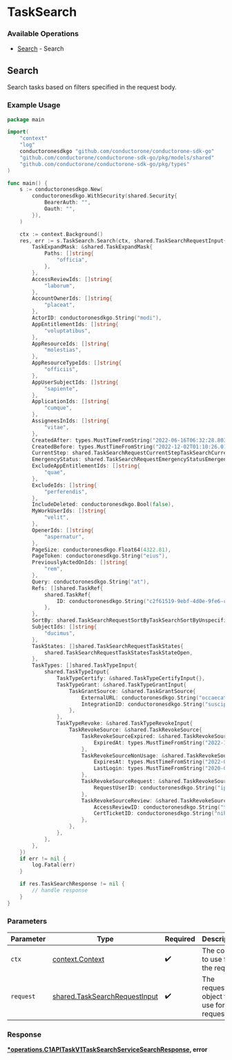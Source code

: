 # TaskSearch

### Available Operations

* [Search](#search) - Search

## Search

Search tasks based on filters specified in the request body.

### Example Usage

```go
package main

import(
	"context"
	"log"
	conductoronesdkgo "github.com/conductorone/conductorone-sdk-go"
	"github.com/conductorone/conductorone-sdk-go/pkg/models/shared"
	"github.com/conductorone/conductorone-sdk-go/pkg/types"
)

func main() {
    s := conductoronesdkgo.New(
        conductoronesdkgo.WithSecurity(shared.Security{
            BearerAuth: "",
            Oauth: "",
        }),
    )

    ctx := context.Background()
    res, err := s.TaskSearch.Search(ctx, shared.TaskSearchRequestInput{
        TaskExpandMask: &shared.TaskExpandMask{
            Paths: []string{
                "officia",
            },
        },
        AccessReviewIds: []string{
            "laborum",
        },
        AccountOwnerIds: []string{
            "placeat",
        },
        ActorID: conductoronesdkgo.String("modi"),
        AppEntitlementIds: []string{
            "voluptatibus",
        },
        AppResourceIds: []string{
            "molestias",
        },
        AppResourceTypeIds: []string{
            "officiis",
        },
        AppUserSubjectIds: []string{
            "sapiente",
        },
        ApplicationIds: []string{
            "cumque",
        },
        AssigneesInIds: []string{
            "vitae",
        },
        CreatedAfter: types.MustTimeFromString("2022-06-16T06:32:28.803Z"),
        CreatedBefore: types.MustTimeFromString("2022-12-02T01:10:26.015Z"),
        CurrentStep: shared.TaskSearchRequestCurrentStepTaskSearchCurrentStepUnspecified.ToPointer(),
        EmergencyStatus: shared.TaskSearchRequestEmergencyStatusEmergency.ToPointer(),
        ExcludeAppEntitlementIds: []string{
            "quae",
        },
        ExcludeIds: []string{
            "perferendis",
        },
        IncludeDeleted: conductoronesdkgo.Bool(false),
        MyWorkUserIds: []string{
            "velit",
        },
        OpenerIds: []string{
            "aspernatur",
        },
        PageSize: conductoronesdkgo.Float64(4322.81),
        PageToken: conductoronesdkgo.String("eius"),
        PreviouslyActedOnIds: []string{
            "rem",
        },
        Query: conductoronesdkgo.String("at"),
        Refs: []shared.TaskRef{
            shared.TaskRef{
                ID: conductoronesdkgo.String("c2f61519-9ebf-4d0e-9fe6-c632ca3aed01"),
            },
        },
        SortBy: shared.TaskSearchRequestSortByTaskSearchSortByUnspecified.ToPointer(),
        SubjectIds: []string{
            "ducimus",
        },
        TaskStates: []shared.TaskSearchRequestTaskStates{
            shared.TaskSearchRequestTaskStatesTaskStateOpen,
        },
        TaskTypes: []shared.TaskTypeInput{
            shared.TaskTypeInput{
                TaskTypeCertify: &shared.TaskTypeCertifyInput{},
                TaskTypeGrant: &shared.TaskTypeGrantInput{
                    TaskGrantSource: &shared.TaskGrantSource{
                        ExternalURL: conductoronesdkgo.String("occaecati"),
                        IntegrationID: conductoronesdkgo.String("suscipit"),
                    },
                },
                TaskTypeRevoke: &shared.TaskTypeRevokeInput{
                    TaskRevokeSource: &shared.TaskRevokeSource{
                        TaskRevokeSourceExpired: &shared.TaskRevokeSourceExpired{
                            ExpiredAt: types.MustTimeFromString("2022-11-26T18:06:32.022Z"),
                        },
                        TaskRevokeSourceNonUsage: &shared.TaskRevokeSourceNonUsage{
                            ExpiresAt: types.MustTimeFromString("2022-01-06T11:59:03.269Z"),
                            LastLogin: types.MustTimeFromString("2020-04-24T05:50:40.136Z"),
                        },
                        TaskRevokeSourceRequest: &shared.TaskRevokeSourceRequest{
                            RequestUserID: conductoronesdkgo.String("ipsa"),
                        },
                        TaskRevokeSourceReview: &shared.TaskRevokeSourceReview{
                            AccessReviewID: conductoronesdkgo.String("tempora"),
                            CertTicketID: conductoronesdkgo.String("nihil"),
                        },
                    },
                },
            },
        },
    })
    if err != nil {
        log.Fatal(err)
    }

    if res.TaskSearchResponse != nil {
        // handle response
    }
}
```

### Parameters

| Parameter                                                                      | Type                                                                           | Required                                                                       | Description                                                                    |
| ------------------------------------------------------------------------------ | ------------------------------------------------------------------------------ | ------------------------------------------------------------------------------ | ------------------------------------------------------------------------------ |
| `ctx`                                                                          | [context.Context](https://pkg.go.dev/context#Context)                          | :heavy_check_mark:                                                             | The context to use for the request.                                            |
| `request`                                                                      | [shared.TaskSearchRequestInput](../../models/shared/tasksearchrequestinput.md) | :heavy_check_mark:                                                             | The request object to use for the request.                                     |


### Response

**[*operations.C1APITaskV1TaskSearchServiceSearchResponse](../../models/operations/c1apitaskv1tasksearchservicesearchresponse.md), error**

